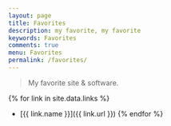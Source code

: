 ```yaml
---
layout: page
title: Favorites
description: my favorite, my favorite
keywords: Favorites
comments: true
menu: Favorites
permalink: /favorites/
---
```


> My favorite site & software.

{% for link in site.data.links %}
* [{{ link.name }}]({{ link.url }})
{% endfor %}

